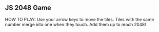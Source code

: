 ## JS 2048 Game

HOW TO PLAY: Use your arrow keys to move the tiles. Tiles with the same number merge into one when they touch. Add them up to reach 2048!
